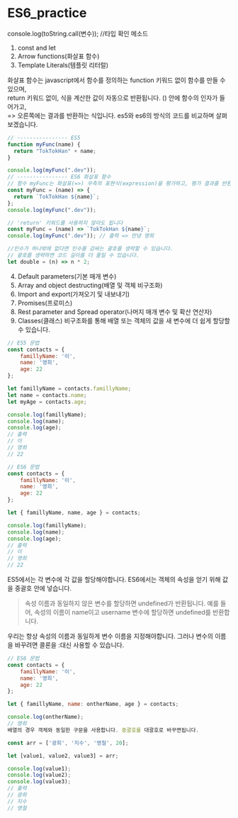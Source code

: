 # ES6_practice
console.log(toString.call(변수)); //타입 확인 메소드  

1. const and let
2. Arrow functions(화살표 함수)  
3. Template Literals(템플릿 리터럴)  

화살표 함수는 javascript에서 함수를 정의하는 function 키워드 없이 함수를 만들 수 있으며,  
return 키워드 없이, 식을 계산한 값이 자동으로 반환됩니다. () 안에 함수의 인자가 들어가고,  
=> 오른쪽에는 결과를 반환하는 식입니다. es5와 es6의 방식의 코드를 비교하며 살펴보겠습니다.  
  
```js
// ---------------- ES5
function myFunc(name) {
  return "TokTokHan" + name;
}
```  
  
```js
console.log(myFunc(".dev"));
// ---------------- ES6 화살표 함수
// 함수 myFunc는 화살표(=>) 우측의 표현식(expression)을 평가하고, 평가 결과를 반환합니다.
const myFunc = (name) => {
  return `TokTokHan ${name}`;
};
console.log(myFunc(".dev"));

// 'return' 키워드를 사용하지 않아도 됩니다
const myFunc = (name) => `TokTokHan ${name}`;
console.log(myFunc(".dev")); // 출력 => 안녕 영희

//인수가 하나밖에 없다면 인수를 감싸는 괄호를 생략할 수 있습니다.  
// 괄호를 생략하면 코드 길이를 더 줄일 수 있습니다.  
let double = (n) => n * 2;  
```  
  
4. Default parameters(기본 매개 변수)
5. Array and object destructing(배열 및 객체 비구조화)
6. Import and export(가져오기 및 내보내기)
7. Promises(프로미스)
8. Rest parameter and Spread operator(나머지 매개 변수 및 확산 연산자)
9. Classes(클래스)
비구조화를 통해 배열 또는 객체의 값을 새 변수에 더 쉽게 할당할 수 있습니다.  
```js
// ES5 문법
const contacts = {
	famillyName: '이',
	name: '영희',
	age: 22
};

let famillyName = contacts.famillyName;
let name = contacts.name;
let myAge = contacts.age;

console.log(famillyName);
console.log(name);
console.log(age);
// 출력
// 이
// 영희
// 22
```  
  
```js
// ES6 문법
const contacts = {
	famillyName: '이',
	name: '영희',
	age: 22
};

let { famillyName, name, age } = contacts;

console.log(famillyName);
console.log(name);
console.log(age);
// 출력
// 이
// 영희
// 22
```  
  
ES5에서는 각 변수에 각 값을 할당해야합니다. ES6에서는 객체의 속성을 얻기 위해 값을 중괄호 안에 넣습니다.  
> 속성 이름과 동일하지 않은 변수를 할당하면 undefined가 반환됩니다. 예를 들어, 속성의 이름이 name이고 username 변수에 할당하면 undefined를 반환합니다.  
  
우리는 항상 속성의 이름과 동일하게 변수 이름을 지정해야합니다. 그러나 변수의 이름을 바꾸려면 콜론을 :대신 사용할 수 있습니다.  
  
```js
// ES6 문법
const contacts = {
	famillyName: '이',
	name: '영희',
	age: 22
};

let { famillyName, name: ontherName, age } = contacts;

console.log(ontherName);
// 영희
배열의 경우 객체와 동일한 구문을 사용합니다. 중괄호를 대괄호로 바꾸면됩니다.

const arr = ['광희', '지수', '영철', 20];

let [value1, value2, value3] = arr;

console.log(value1);
console.log(value2);
console.log(value3);
// 출력
// 광희
// 지수
// 영철
```  
